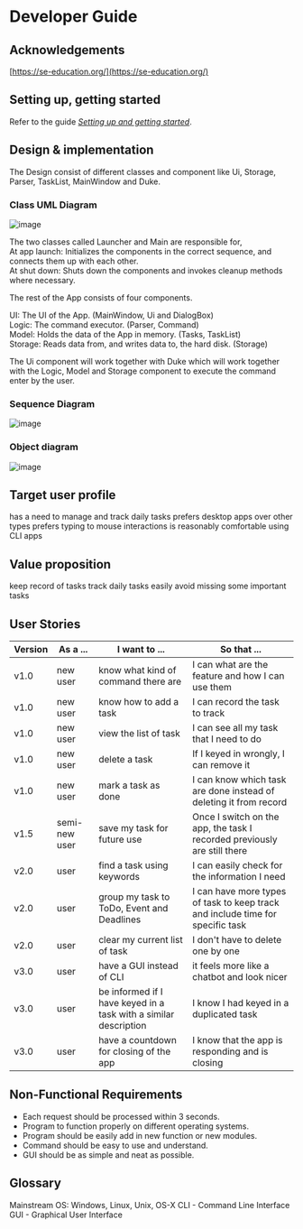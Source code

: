 # Developer Guide

## Acknowledgements

[https://se-education.org/](https://se-education.org/)

## **Setting up, getting started**

Refer to the guide [_Setting up and getting started_](SettingUp.md).

## Design & implementation

The Design consist of different classes and component like Ui, Storage, Parser, TaskList, MainWindow and Duke.

### Class UML Diagram
![image](https://user-images.githubusercontent.com/43517460/154843168-57f4e984-e936-43d5-b7a6-b03f7829b3af.png)

The two classes called Launcher and Main are responsible for,  
At app launch: Initializes the components in the correct sequence, and connects them up with each other.  
At shut down: Shuts down the components and invokes cleanup methods where necessary.

The rest of the App consists of four components.  

UI: The UI of the App. (MainWindow, Ui and DialogBox)  
Logic: The command executor. (Parser, Command)  
Model: Holds the data of the App in memory. (Tasks, TaskList)  
Storage: Reads data from, and writes data to, the hard disk. (Storage)  

The Ui component will work together with Duke which will work together with the Logic, Model and Storage component to execute the command enter by the user.

### Sequence Diagram
![image](https://user-images.githubusercontent.com/43517460/154844136-04d131f7-caf0-4390-a2b4-e34067241956.png)


### Object diagram
![image](https://user-images.githubusercontent.com/43517460/154842316-e60b952a-9929-403e-b4a7-187c8022935b.png)



## Target user profile

has a need to manage and track daily tasks
prefers desktop apps over other types
prefers typing to mouse interactions
is reasonably comfortable using CLI apps  

## Value proposition

keep record of tasks
track daily tasks easily
avoid missing some important tasks


## User Stories

|Version| As a ... | I want to ... | So that ...|
|--------|----------|---------------|------------------|
|v1.0|new user|know what kind of command there are|I can what are the feature and how I can use them|
|v1.0|new user|know how to add a task |I can record the task to track|
|v1.0|new user|view the list of task |I can see all my task that I need to do|
|v1.0|new user|delete a task |If I keyed in wrongly, I can remove it|
|v1.0|new user|mark a task as done |I can know which task are done instead of deleting it from record|
|v1.5|semi-new user|save my task for future use|Once I switch on the app, the task I recorded previously are still there|
|v2.0|user|find a task using keywords|I can easily check for the information I need|
|v2.0|user|group my task to ToDo, Event and Deadlines |I can have more types of task to keep track and include time for specific task|
|v2.0|user|clear my current list of task |I don't have to delete one by one|
|v3.0|user|have a GUI instead of CLI | it feels more like a chatbot and look nicer|
|v3.0|user|be informed if I have keyed in a task with a similar description | I know I had keyed in a duplicated task|
|v3.0|user|have a countdown for closing of the app | I know that the app is responding and is closing|

## Non-Functional Requirements

- Each request should be processed within 3 seconds.
- Program to function properly on different operating systems.
- Program should be easily add in new function or new modules.
- Command should be easy to use and understand.
- GUI should be as simple and neat as possible.


## Glossary

Mainstream OS: Windows, Linux, Unix, OS-X
CLI - Command Line Interface
GUI - Graphical User Interface
